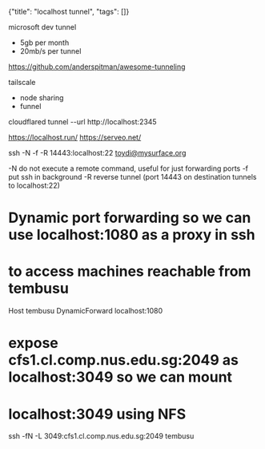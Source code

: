 {"title": "localhost tunnel", "tags": []}

microsoft dev tunnel
* 5gb per month
* 20mb/s per tunnel

https://github.com/anderspitman/awesome-tunneling

tailscale
* node sharing
* funnel

cloudflared tunnel --url http://localhost:2345

https://localhost.run/
https://serveo.net/

ssh -N -f -R 14443:localhost:22 toydi@mysurface.org

-N do not execute a remote command, useful for just forwarding ports
-f put ssh in background
-R reverse tunnel (port 14443 on destination tunnels to localhost:22)

# Dynamic port forwarding so we can use localhost:1080 as a proxy in ssh
# to access machines reachable from tembusu
Host tembusu
DynamicForward localhost:1080

# expose cfs1.cl.comp.nus.edu.sg:2049 as localhost:3049 so we can mount
# localhost:3049 using NFS
ssh -fN -L 3049:cfs1.cl.comp.nus.edu.sg:2049 tembusu
